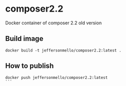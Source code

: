 # composer2.2

Docker container of composer 2.2 old version

## Build image

```
docker build -t jeffersonmello/composer2.2:latest .
```

## How to publish

````
docker push jeffersonmello/composer2.2:latest
```